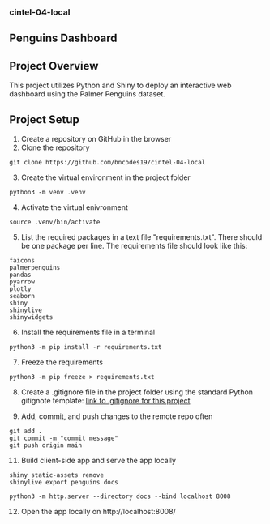 ### cintel-04-local

## Penguins Dashboard

## Project Overview
This project utilizes Python and Shiny to deploy an interactive web dashboard using the Palmer Penguins dataset.

## Project Setup
1. Create a repository on GitHub in the browser
2. Clone the repository
```
git clone https://github.com/bncodes19/cintel-04-local
```
3. Create the virtual environment in the project folder
``` shell
python3 -m venv .venv
```
4. Activate the virtual enivronment
``` shell
source .venv/bin/activate
```
5. List the required packages in a text file "requirements.txt". There should be one package per line. The requirements file should look like this:
```
faicons
palmerpenguins
pandas
pyarrow
plotly
seaborn
shiny
shinylive
shinywidgets
```
6. Install the requirements file in a terminal
``` shell
python3 -m pip install -r requirements.txt
```
7. Freeze the requirements
``` shell
python3 -m pip freeze > requirements.txt
```
8. Create a .gitignore file in the project folder using the standard Python gitignote template: [link to .gitignore for this project](https://github.com/bncodes19/cintel-04-local/blob/main/.gitignore)

10. Add, commit, and push changes to the remote repo often
```
git add .
git commit -m "commit message"
git push origin main
```
11. Build client-side app and serve the app locally
```
shiny static-assets remove
shinylive export penguins docs
```
```
python3 -m http.server --directory docs --bind localhost 8008
```
12. Open the app locally on http://localhost:8008/
